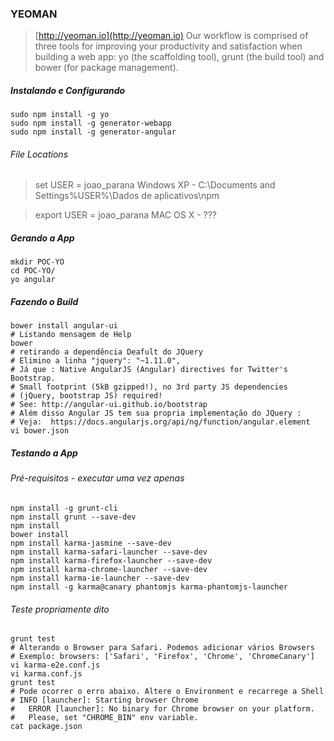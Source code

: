 ### YEOMAN 
>[http://yeoman.io](http://yeoman.io)
> Our workflow is comprised of three tools for improving your productivity and satisfaction when building a web app: yo (the scaffolding tool), grunt (the build tool) and bower (for package management).

##### Instalando e Configurando

    sudo npm install -g yo 
    sudo npm install -g generator-webapp 
    sudo npm install -g generator-angular 
    
###### File Locations

>set USER = joao_parana
>Windows XP - C:\Documents and Settings\%USER%\Dados de aplicativos\npm    


>export USER = joao_parana
>MAC OS X - ??? 

##### Gerando a App

    mkdir POC-YO
    cd POC-YO/
    yo angular 
    
##### Fazendo o Build
    
    bower install angular-ui 
    # Listando mensagem de Help
    bower
    # retirando a dependência Deafult do JQuery 
    # Elimino a linha "jquery": "~1.11.0",
    # Já que : Native AngularJS (Angular) directives for Twitter's Bootstrap. 
    # Small footprint (5kB gzipped!), no 3rd party JS dependencies 
    # (jQuery, bootstrap JS) required! 
    # See: http://angular-ui.github.io/bootstrap
    # Além disso Angular JS tem sua propria implementação do JQuery :
    # Veja:  https://docs.angularjs.org/api/ng/function/angular.element
    vi bower.json
  
##### Testando a App

###### Pré-requisitos - executar uma vez apenas

    npm install -g grunt-cli
    npm install grunt --save-dev
    npm install 
    bower install
    npm install karma-jasmine --save-dev
    npm install karma-safari-launcher --save-dev 
    npm install karma-firefox-launcher --save-dev
    npm install karma-chrome-launcher --save-dev
    npm install karma-ie-launcher --save-dev
    npm install -g karma@canary phantomjs karma-phantomjs-launcher
    

    
###### Teste propriamente dito
    
    grunt test
    # Alterando o Browser para Safari. Podemos adicionar vários Browsers
    # Exemplo: browsers: ['Safari', 'Firefox', 'Chrome', 'ChromeCanary']
    vi karma-e2e.conf.js 
    vi karma.conf.js
    grunt test
    # Pode ocorrer o erro abaixo. Altere o Environment e recarrege a Shell
    # INFO [launcher]: Starting browser Chrome 
    #   ERROR [launcher]: No binary for Chrome browser on your platform.
    #   Please, set "CHROME_BIN" env variable.
    cat package.json

